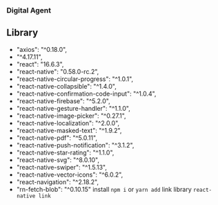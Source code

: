 ### Digital Agent
## Library
- "axios": "^0.18.0",
- "^4.17.11",
- "react": "16.6.3",
- "react-native": "0.58.0-rc.2",
- "react-native-circular-progress": "^1.0.1",
- "react-native-collapsible": "^1.4.0",
- "react-native-confirmation-code-input": "^1.0.4",
- "react-native-firebase": "^5.2.0",
- "react-native-gesture-handler": "^1.1.0",
- "react-native-image-picker": "^0.27.1",
- "react-native-localization": "^2.0.0",
- "react-native-masked-text": "^1.9.2",
- "react-native-pdf": "^5.0.11",
- "react-native-push-notification": "^3.1.2",
- "react-native-star-rating": "^1.1.0",
- "react-native-svg": "^8.0.10",
- "react-native-swiper": "^1.5.13",
- "react-native-vector-icons": "^6.0.2",
- "react-navigation": "^2.18.2",
- "rn-fetch-blob": "^0.10.15"
install `npm i` or `yarn add`
link library `react-native link`
## 

